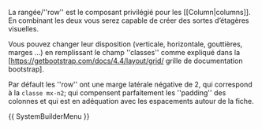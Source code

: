La rangée/''row'' est le composant privilégié pour les [[Column|columns]]. En combinant les deux vous serez capable de créer des sortes d’étagères visuelles.

Vous pouvez changer leur disposition (verticale, horizontale, gouttières, marges …) en remplissant le champ ''classes'' comme expliqué dans la [https://getbootstrap.com/docs/4.4/layout/grid/ grille de documentation bootstrap].

Par défault les ''row'' ont une marge latérale négative de 2, qui correspond à la <code>classe mx-n2</code>; qui compensent parfaitement les ''padding'' des colonnes et qui est en adéquation avec les espacements autour de la fiche.

{{ SystemBuilderMenu }}